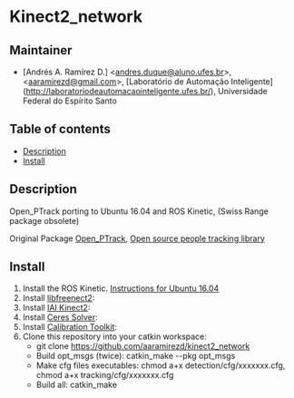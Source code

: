 # Kinect2_network

## Maintainer

- [Andrés A. Ramírez D.] <<andres.duque@aluno.ufes.br>>, <<aaramirezd@gmail.com>>, [Laboratório de Automação Inteligente] (http://laboratoriodeautomacaointeligente.ufes.br/), Universidade Federal do Espírito Santo

## Table of contents
- [Description](#description)
- [Install](#install)

## Description

Open_PTrack porting to Ubuntu 16.04 and ROS Kinetic, (Swiss Range package obsolete)

Original Package  [Open_PTrack](https://github.com/OpenPTrack/open_ptrack), [Open source people tracking library](http://openptrack.org/)

## Install

1. Install the ROS Kinetic. [Instructions for Ubuntu 16.04](http://wiki.ros.org/kinetic/Installation/Ubuntu)
2. Install [libfreenect2](https://github.com/OpenKinect/libfreenect2):
3. Install [IAI Kinect2](https://github.com/code-iai/iai_kinect2):
4. Install [Ceres Solver](http://ceres-solver.org/installation.html#linux):
5. Install [Calibration Toolkit](https://github.com/iaslab-unipd/calibration_toolkit/tree/indigo_v0.3):
6. Clone this repository into your catkin workspace:
   - git clone https://github.com/aaramirezd/kinect2_network
   - Build opt_msgs (twice): catkin_make --pkg opt_msgs
   - Make cfg files executables: chmod a+x detection/cfg/xxxxxxx.cfg, chmod a+x tracking/cfg/xxxxxxx.cfg 
   - Build all: catkin_make

